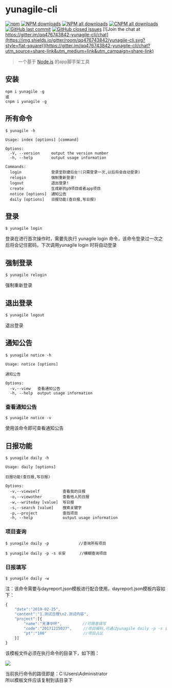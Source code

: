 # yunagile-cli

[![npm](https://img.shields.io/npm/v/yunagile.svg?maxAge=3600&style=flat-square)](https://www.npmjs.com/package/yunagile)
[![NPM downloads](https://img.shields.io/npm/dm/yunagile.svg?style=flat-square)](https://npmjs.org/package/yunagile)
[![NPM all downloads](https://img.shields.io/npm/dt/yunagile.svg?style=flat-square)](https://npmjs.org/package/yunagile)
[![CNPM all downloads](http://npm.taobao.org/badge/d/yunagile.svg?style=flat-square)](https://npm.taobao.org/package/yunagile)
[![GitHub last commit](https://img.shields.io/github/last-commit/qq476743842/yunagile-cli.svg?style=flat-square)](https://github.com/qq476743842/yunagile-cli/commits/dev)
[![GitHub closed issues](https://img.shields.io/github/issues-closed/qq476743842/yunagile-cli.svg?style=flat-square)](https://github.com/qq476743842/yunagile-cli/issues?utf8=%E2%9C%93&q=)
[![Join the chat at https://gitter.im/qq476743842-yunagile-cli/chat](https://img.shields.io/gitter/room/qq476743842/yunagile-cli.svg?style=flat-square)](https://gitter.im/qq476743842-yunagile-cli/chat?utm_source=share-link&utm_medium=link&utm_campaign=share-link)

> 一个基于 [Node.js](https://nodejs.org/en/) 的app脚手架工具

## 安装

```shell
npm i yunagile -g
或
cnpm i yunagile -g
```

## 所有命令

```shell
$ yunagile -h

Usage: index [options] [command]

Options:
  -V, --version     output the version number
  -h, --help        output usage information
 
Commands:
  login             登录至软捷后台!(只需登录一次,以后将会自动登录)
  relogin           强制重新登录!
  logout            退出登录!
  create            生成新的p9项目或者app项目
  notice [options]  通知公告
  daily [options]   日报功能(查日报,写日报)
```

## 登录 

```shell
$ yunagile login
```

登录在进行首次操作时，需要先执行 yunagile login 命令，该命令登录过一次之后将会记住密码，下次调用yunagile login 时将自动登录

## 强制登录 

```shell
$ yunagile relogin
```

强制重新登录

## 退出登录

```shell
$ yunagile logout
```

退出登录

## 通知公告

```shell
$ yunagile notice -h

Usage: notice [options]

通知公告

Options:
  -v,--view   查看通知公告
  -h, --help  output usage information
```

### 查看通知公告

```shell
$ yunagile notice -v
```
使用该命令即可查看通知公告

## 日报功能

```shell
$ yunagile daily -h

Usage: daily [options]

日报功能(查日报,写日报)

Options:
  -v,--viewself          查看我的日报
  -o,--viewother         查看他人的日报
  -w,--writeday [value]  写日报
  -s,--search [value]    搜索关键字
  -p,--project           查找项目
  -h, --help             output usage information
```

### 项目查询

```shell
$ yunagile daily -p             //查询所有项目
```

```shell
$ yunagile daily -p -s 长安      //模糊查询项目
```

### 日报填写

```shell
$ yunagile daily -w
```
注：该命令需要与dayreport.json模板进行配合使用，dayreport.json模板内容如下：

``` js
{
	"date":"2019-02-25",
	"content":"1.测试日报\n2.测试内容",
	"project":[{
		"name":"天津中环",         //可随意填写
		"code":"20171215027",     //项目编码,可通过yunagile daily -p -s 查找
		"pt":"100"                //项目占比
	}]
}
```
该模板文件必须在执行命令的目录下，如下图：

<img src="https://github.com/qq476743842/image/blob/master/cli/cli.png?raw=true"/>

当前执行命令的路径即是：C:\Users\Administrator\
所以模板文件应该复制到该目录下
